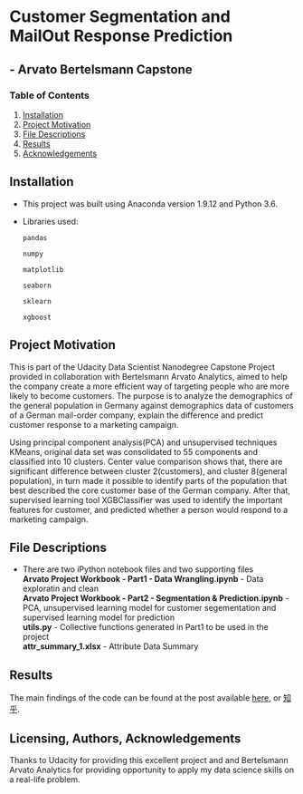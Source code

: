 # Customer Segmentation and MailOut Response Prediction 
##                    - Arvato Bertelsmann Capstone


### Table of Contents

1. [Installation](#installation)
2. [Project Motivation](#motivation)
3. [File Descriptions](#files)
4. [Results](#results)
5. [Acknowledgements](#Acknowledgements)

## Installation <a name="installation"></a>
- This project was built using Anaconda version 1.9.12 and Python  3.6.    

- Libraries used:

    `pandas`

    `numpy`

    `matplotlib`

    `seaborn`

    `sklearn`

    `xgboost`

    
## Project Motivation<a name="motivation"></a>

This is part of the Udacity Data Scientist Nanodegree Capstone Project provided in collaboration with Bertelsmann Arvato Analytics, aimed to help the company create a more efficient way of targeting people who are more likely to become customers. The purpose is to analyze the demographics of the general population in Germany against demographics data of customers of a German mail-order company, explain the difference and predict customer response to a marketing campaign.

Using principal component analysis(PCA) and unsupervised techniques KMeans, original data set was consolidated to 55 components and classified into 10 clusters. Center value comparison shows that, there are significant difference between cluster 2(customers), and cluster 8(general population), in turn made it possible to identify parts of the population that best described the core customer base of the German company. After that, supervised learning tool XGBClassifier was used to identify the important features for customer, and predicted whether a person would respond to a marketing campaign.


## File Descriptions <a name="files"></a>

- There are two iPython notebook files and two supporting files  
**Arvato Project Workbook - Part1 - Data Wrangling.ipynb** - Data exploratin and clean  
**Arvato Project Workbook - Part2 - Segmentation & Prediction.ipynb** - PCA, unsupervised learning model for customer segementation and supervised learning model for prediction  
**utils.py** - Collective functions generated in Part1 to be used in the project  
**attr_summary_1.xlsx** - Attribute Data Summary


## Results<a name="results"></a>

The main findings of the code can be found at the post available [here](https://medium.com/p/e19ddc729295/edit), or [知乎](https://zhuanlan.zhihu.com/p/360846170).

## Licensing, Authors, Acknowledgements<a name="Acknowledgements"></a>
Thanks to Udacity for providing this excellent project and and Bertelsmann Arvato Analytics for providing opportunity to apply my data science skills on a real-life problem.
